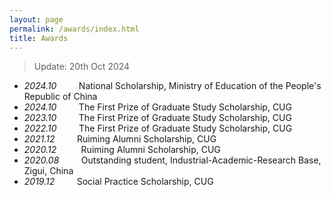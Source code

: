 ```yaml
---
layout: page
permalink: /awards/index.html
title: Awards
---
```


> Update: 20th Oct 2024

- _2024.10_         National Scholarship, Ministry of Education of the People's Republic of China
- _2024.10_         The First Prize of Graduate Study Scholarship, CUG
- _2023.10_         The First Prize of Graduate Study Scholarship, CUG
- _2022.10_         The First Prize of Graduate Study Scholarship, CUG
- _2021.12_          Ruiming Alumni Scholarship, CUG
- _2020.12_          Ruiming Alumni Scholarship, CUG
- _2020.08_         Outstanding student, Industrial-Academic-Research Base, Zigui, China
- _2019.12_          Social Practice Scholarship, CUG<br>